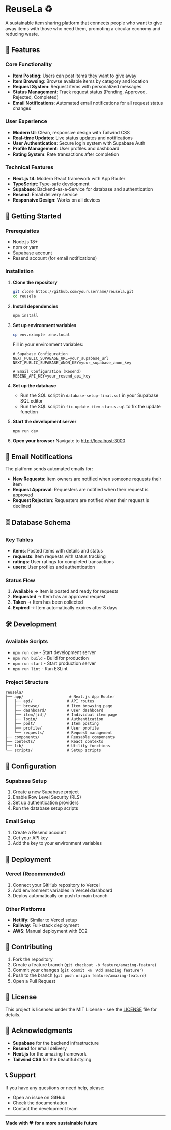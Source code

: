 # ReuseLa ♻️

A sustainable item sharing platform that connects people who want to give away items with those who need them, promoting a circular economy and reducing waste.

## 🌟 Features

### Core Functionality
- **Item Posting**: Users can post items they want to give away
- **Item Browsing**: Browse available items by category and location
- **Request System**: Request items with personalized messages
- **Status Management**: Track request status (Pending, Approved, Rejected, Completed)
- **Email Notifications**: Automated email notifications for all request status changes

### User Experience
- **Modern UI**: Clean, responsive design with Tailwind CSS
- **Real-time Updates**: Live status updates and notifications
- **User Authentication**: Secure login system with Supabase Auth
- **Profile Management**: User profiles and dashboard
- **Rating System**: Rate transactions after completion

### Technical Features
- **Next.js 14**: Modern React framework with App Router
- **TypeScript**: Type-safe development
- **Supabase**: Backend-as-a-Service for database and authentication
- **Resend**: Email delivery service
- **Responsive Design**: Works on all devices

## 🚀 Getting Started

### Prerequisites
- Node.js 18+ 
- npm or yarn
- Supabase account
- Resend account (for email notifications)

### Installation

1. **Clone the repository**
   ```bash
   git clone https://github.com/yourusername/reusela.git
   cd reusela
   ```

2. **Install dependencies**
   ```bash
   npm install
   ```

3. **Set up environment variables**
   ```bash
   cp env.example .env.local
   ```
   
   Fill in your environment variables:
   ```env
   # Supabase Configuration
   NEXT_PUBLIC_SUPABASE_URL=your_supabase_url
   NEXT_PUBLIC_SUPABASE_ANON_KEY=your_supabase_anon_key
   
   # Email Configuration (Resend)
   RESEND_API_KEY=your_resend_api_key
   ```

4. **Set up the database**
   - Run the SQL script in `database-setup-final.sql` in your Supabase SQL editor
   - Run the SQL script in `fix-update-item-status.sql` to fix the update function

5. **Start the development server**
   ```bash
   npm run dev
   ```

6. **Open your browser**
   Navigate to [http://localhost:3000](http://localhost:3000)

## 📧 Email Notifications

The platform sends automated emails for:
- **New Requests**: Item owners are notified when someone requests their item
- **Request Approval**: Requesters are notified when their request is approved
- **Request Rejection**: Requesters are notified when their request is declined

## 🗄️ Database Schema

### Key Tables
- **items**: Posted items with details and status
- **requests**: Item requests with status tracking
- **ratings**: User ratings for completed transactions
- **users**: User profiles and authentication

### Status Flow
1. **Available** → Item is posted and ready for requests
2. **Requested** → Item has an approved request
3. **Taken** → Item has been collected
4. **Expired** → Item automatically expires after 3 days

## 🛠️ Development

### Available Scripts
- `npm run dev` - Start development server
- `npm run build` - Build for production
- `npm run start` - Start production server
- `npm run lint` - Run ESLint

### Project Structure
```
reusela/
├── app/                    # Next.js App Router
│   ├── api/               # API routes
│   ├── browse/            # Item browsing page
│   ├── dashboard/         # User dashboard
│   ├── item/[id]/         # Individual item page
│   ├── login/             # Authentication
│   ├── post/              # Item posting
│   ├── profile/           # User profile
│   └── requests/          # Request management
├── components/            # Reusable components
├── contexts/              # React contexts
├── lib/                   # Utility functions
└── scripts/               # Setup scripts
```

## 🔧 Configuration

### Supabase Setup
1. Create a new Supabase project
2. Enable Row Level Security (RLS)
3. Set up authentication providers
4. Run the database setup scripts

### Email Setup
1. Create a Resend account
2. Get your API key
3. Add the key to your environment variables

## 🚀 Deployment

### Vercel (Recommended)
1. Connect your GitHub repository to Vercel
2. Add environment variables in Vercel dashboard
3. Deploy automatically on push to main branch

### Other Platforms
- **Netlify**: Similar to Vercel setup
- **Railway**: Full-stack deployment
- **AWS**: Manual deployment with EC2

## 🤝 Contributing

1. Fork the repository
2. Create a feature branch (`git checkout -b feature/amazing-feature`)
3. Commit your changes (`git commit -m 'Add amazing feature'`)
4. Push to the branch (`git push origin feature/amazing-feature`)
5. Open a Pull Request

## 📝 License

This project is licensed under the MIT License - see the [LICENSE](LICENSE) file for details.

## 🙏 Acknowledgments

- **Supabase** for the backend infrastructure
- **Resend** for email delivery
- **Next.js** for the amazing framework
- **Tailwind CSS** for the beautiful styling

## 📞 Support

If you have any questions or need help, please:
- Open an issue on GitHub
- Check the documentation
- Contact the development team

---

**Made with ❤️ for a more sustainable future** 